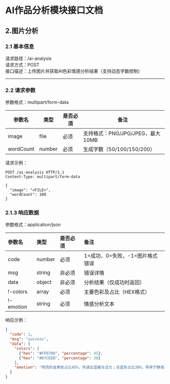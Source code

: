 # AI作品分析模块接口文档

## 2.图片分析

### 2.1 基本信息

请求路径：/ai-analysis  
请求方式：POST  
接口描述：上传图片并获取AI色彩情感分析结果（支持动态字数控制）  

---

### 2.2 请求参数

参数格式：multipart/form-data  

| 参数名    | 类型   | 是否必须 | 备注                             |
| --------- | ------ | -------- | -------------------------------- |
| image     | file   | 必须     | 支持格式：PNG/JPG/JPEG，最大10MB |
| wordCount | number | 必须     | 生成字数（50/100/150/200）       |

请求示例：
```http
POST /ai-analysis HTTP/1.1
Content-Type: multipart/form-data

{
  "image": "<FILE>",
  "wordCount": 100
}
```

### 2.1.3 响应数据

参数格式：application/json

| 参数名    | 类型   | 是否必须 | 备注                            |
| :-------- | :----- | :------- | :------------------------------ |
| code      | number | 必须     | 1=成功，0=失败，-1=图片格式错误 |
| msg       | string | 非必须   | 错误详情                        |
| data      | object | 非必须   | 分析结果（仅成功时返回）        |
| !-colors  | array  | 必须     | 主要色彩及占比（HEX格式）       |
| !-emotion | string | 必须     | 情感分析文本                    |

响应示例：

```json
{
  "code": 1,
  "msg": "success",
  "data": {
    "colors": [
      {"hex": "#FFD700", "percentage": 45},
      {"hex": "#87CEEB", "percentage": 30}
    ],
    "emotion": "明亮的金黄色占比45%，传递出温暖与活力；淡蓝色占比30%，带来宁静感。整体画面洋溢着乐观积极的情绪。"
  }
}
```